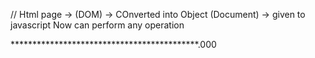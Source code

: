 // Html page -> (DOM) -> COnverted into Object (Document) -> given to javascript Now can perform any operation

*******************************************.000